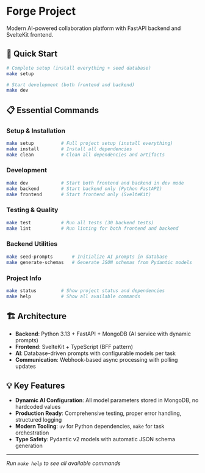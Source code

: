 # Forge Project

Modern AI-powered collaboration platform with FastAPI backend and SvelteKit frontend.

## 🚀 Quick Start

```bash
# Complete setup (install everything + seed database)
make setup

# Start development (both frontend and backend)
make dev
```

## 📋 Essential Commands

### Setup & Installation
```bash
make setup          # Full project setup (install everything)
make install        # Install all dependencies  
make clean          # Clean all dependencies and artifacts
```

### Development
```bash
make dev            # Start both frontend and backend in dev mode
make backend        # Start backend only (Python FastAPI)
make frontend       # Start frontend only (SvelteKit)
```

### Testing & Quality
```bash
make test           # Run all tests (30 backend tests)
make lint           # Run linting for both frontend and backend
```

### Backend Utilities
```bash
make seed-prompts       # Initialize AI prompts in database
make generate-schemas   # Generate JSON schemas from Pydantic models
```

### Project Info
```bash
make status         # Show project status and dependencies
make help           # Show all available commands
```

## 🏗️ Architecture

- **Backend**: Python 3.13 + FastAPI + MongoDB (AI service with dynamic prompts)
- **Frontend**: SvelteKit + TypeScript (BFF pattern) 
- **AI**: Database-driven prompts with configurable models per task
- **Communication**: Webhook-based async processing with polling updates

## 💡 Key Features

- **Dynamic AI Configuration**: All model parameters stored in MongoDB, no hardcoded values
- **Production Ready**: Comprehensive testing, proper error handling, structured logging
- **Modern Tooling**: `uv` for Python dependencies, `make` for task orchestration
- **Type Safety**: Pydantic v2 models with automatic JSON schema generation

---

*Run `make help` to see all available commands*
